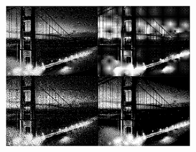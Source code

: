 
<div id="header" align="left">
  <img src="https://github.com/EyalShirazi/Nuke/blob/main/Plugins/Dithering/demo/Dithering_example01.jpg"/>
</div>
